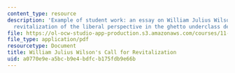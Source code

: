 ```yaml
---
content_type: resource
description: 'Example of student work: an essay on William Julius Wilson''s call for
  revitalization of the liberal perspective in the ghetto underclass debate.'
file: https://ol-ocw-studio-app-production.s3.amazonaws.com/courses/11-020-poverty-public-policy-and-controversy-fall-2003/a0770e9ea5bcb9e4bdfcb175fdb9e66b_william_julius_wilson.pdf
file_type: application/pdf
resourcetype: Document
title: William Julius Wilson's Call for Revitalization
uid: a0770e9e-a5bc-b9e4-bdfc-b175fdb9e66b
---
```

